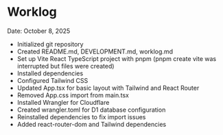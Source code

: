 # Worklog

Date: October 8, 2025

- Initialized git repository
- Created README.md, DEVELOPMENT.md, worklog.md
- Set up Vite React TypeScript project with pnpm (pnpm create vite was interrupted but files were created)
- Installed dependencies
- Configured Tailwind CSS
- Updated App.tsx for basic layout with Tailwind and React Router
- Removed App.css import from main.tsx
- Installed Wrangler for Cloudflare
- Created wrangler.toml for D1 database configuration
- Reinstalled dependencies to fix import issues
- Added react-router-dom and Tailwind dependencies